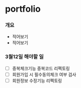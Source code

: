 # portfolio

### 개요
- 적어보기
- 적어보기

### 3월12일 해야할 일
- [ ] 중복체크기능 중복코드 리펙토링
- [ ] 회원가입 시 필수동의체크 여부 검사
- [ ] 회원정보 수정기능 리펙토링
